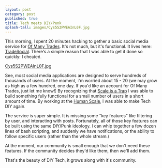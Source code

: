 ```yaml
---
layout: post
category: post
published: true
title: Tech meets DIY/Punk
splash-tall: images/Cys5S2PWEAInL0F.jpg
---
```

This morning, I spent 20 minutes hacking to gether a basic social media service for [Of Many Trades](http://ofmanytrades.com). It's not much, but it's functional. It lives here: [TradeSocial](http://ofmanytrades.com/~ajroach42/social). There's a simple reason that I was able to get it done so quickly: I cheated. 

[Cys5S2PWEAInL0F.jpg]({{site.baseurl}}/images/Cys5S2PWEAInL0F.jpg)

See, most social media applications are designed to serve hundreds of thousands of users. At the moment, I'm worried about 15 - 20 (we may grow as high as a few hundred, one day. If you'd like an account for Of Many Trades, just let me know!) By recognizing that [Scale is a Trap](https://medium.com/@jkriss/anti-capitalist-human-scale-software-and-why-it-matters-5936a372b9d#.thjk3e2b1) I was able to build something fully functional for a small number of users in a short amount of time. By working at the [Human Scale](https://medium.com/@jkriss/human-scale-technology-75da763eb03#.6o19cekz8), I was able to make Tech DIY again. 

The service is super simple. It is missing some "key features" like filtering by user, and interacting with posts. Fortunately, all of those key features can be built using the same DIY/Punk ideology. I can whip together a few dozen lines of bash scripting, and suddenly we have notifications, or the ability to follow specific users (rather than the whole stream.) 

At the moment, our community is small enough that we don't need these features. If the community decides they'd like them, then we'll add them. 

That's the beauty of DIY Tech, it grows along with it's community. 





